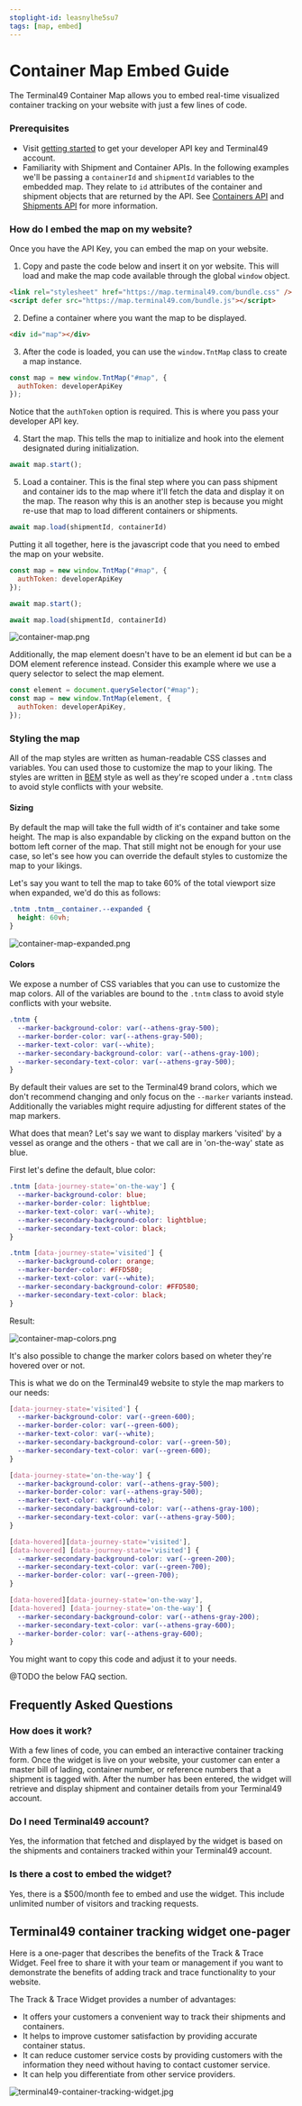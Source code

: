```yaml
---
stoplight-id: leasnylhe5su7
tags: [map, embed]
---
```


# Container Map Embed Guide

The Terminal49 Container Map allows you to embed real-time visualized container tracking on your website with just a few lines of code.

### Prerequisites

- Visit [getting started](https://developers.terminal49.com/docs/api/43898cdb7bad1-1-start-here#get-an-api-key) to get your developer API key and Terminal49 account.
- Familiarity with Shipment and Container APIs.
In the following examples we'll be passing a `containerId` and `shipmentId` variables to the embedded map.
They relate to `id` attributes of the container and shipment objects that are returned by the API.
See [Containers API](https://developers.terminal49.com/docs/api/f77d723c227c1-list-containers) and [Shipments API](https://developers.terminal49.com/docs/api/d31aeeda6fa44-list-shipments) for more information.

### How do I embed the map on my website?

Once you have the API Key, you can embed the map on your website.


1. Copy and paste the code below and insert it on yor website.
This will load and make the map code available through the global `window` object. 

```html
<link rel="stylesheet" href="https://map.terminal49.com/bundle.css" />
<script defer src="https://map.terminal49.com/bundle.js"></script>
```

2. Define a container where you want the map to be displayed. 

```html
<div id="map"></div>
```

3. After the code is loaded, you can use the `window.TntMap` class to create a map instance. 

```javascript
const map = new window.TntMap("#map", {
  authToken: developerApiKey
});
```

Notice that the `authToken` option is required. This is where you pass your developer API key. 

4. Start the map. 
This tells the map to initialize and hook into the element designated during initialization.

```javascript
await map.start();
```

5. Load a container. 
This is the final step where you can pass shipment and container ids to the map where it'll fetch the data and display it on the map.
The reason why this is an another step is because you might re-use that map to load different containers or shipments.

```javascript
await map.load(shipmentId, containerId)
```

Putting it all together, here is the javascript code that you need to embed the map on your website. 

```javascript
const map = new window.TntMap("#map", {
  authToken: developerApiKey
});

await map.start();

await map.load(shipmentId, containerId)
```

![container-map.png](../../assets/images/map/container-map.png)

Additionally, the map element doesn't have to be an element id but can be a DOM element reference instead.
Consider this example where we use a query selector to select the map element.

```javascript
const element = document.querySelector("#map");
const map = new window.TntMap(element, {
  authToken: developerApiKey,
});
```

### Styling the map

All of the map styles are written as human-readable CSS classes and variables.
You can used those to customize the map to your liking.
The styles are written in [BEM](https://getbem.com/) style as well as they're scoped under a `.tntm` class to avoid style conflicts with your website.

#### Sizing

By default the map will take the full width of it's container and take some height.
The map is also expandable by clicking on the expand button on the bottom left corner of the map.
That still might not be enough for your use case, so let's see how you can override the default styles to customize the map to your likings.

Let's say you want to tell the map to take 60% of the total viewport size when expanded, we'd do this as follows:

```css
.tntm .tntm__container.--expanded {
  height: 60vh;
}
```

![container-map-expanded.png](../../assets/images/map/container-map-expanded.png)

#### Colors

We expose a number of CSS variables that you can use to customize the map colors.
All of the variables are bound to the `.tntm` class to avoid style conflicts with your website.
```css
.tntm {
  --marker-background-color: var(--athens-gray-500);
  --marker-border-color: var(--athens-gray-500);
  --marker-text-color: var(--white);
  --marker-secondary-background-color: var(--athens-gray-100);
  --marker-secondary-text-color: var(--athens-gray-500);
}
```

By default their values are set to the Terminal49 brand colors, which we don't recommend changing and only focus on the `--marker` variants instead.
Additionally the variables might require adjusting for different states of the map markers.

What does that mean?
Let's say we want to display markers 'visited' by a vessel as orange and the others - that we call are in 'on-the-way' state as blue.

First let's define the default, blue color:

```css
.tntm [data-journey-state='on-the-way'] {
  --marker-background-color: blue;
  --marker-border-color: lightblue;
  --marker-text-color: var(--white);
  --marker-secondary-background-color: lightblue;
  --marker-secondary-text-color: black;
}

.tntm [data-journey-state='visited'] {
  --marker-background-color: orange;
  --marker-border-color: #FFD580;
  --marker-text-color: var(--white);
  --marker-secondary-background-color: #FFD580;
  --marker-secondary-text-color: black;
}
```

Result:

![container-map-colors.png](../../assets/images/map/container-map-colors.png)

It's also possible to change the marker colors based on wheter they're hovered over or not.

This is what we do on the Terminal49 website to style the map markers to our needs:

```css
[data-journey-state='visited'] {
  --marker-background-color: var(--green-600);
  --marker-border-color: var(--green-600);
  --marker-text-color: var(--white);
  --marker-secondary-background-color: var(--green-50);
  --marker-secondary-text-color: var(--green-600);
}

[data-journey-state='on-the-way'] {
  --marker-background-color: var(--athens-gray-500);
  --marker-border-color: var(--athens-gray-500);
  --marker-text-color: var(--white);
  --marker-secondary-background-color: var(--athens-gray-100);
  --marker-secondary-text-color: var(--athens-gray-500);
}

[data-hovered][data-journey-state='visited'],
[data-hovered] [data-journey-state='visited'] {
  --marker-secondary-background-color: var(--green-200);
  --marker-secondary-text-color: var(--green-700);
  --marker-border-color: var(--green-700);
}

[data-hovered][data-journey-state='on-the-way'],
[data-hovered] [data-journey-state='on-the-way'] {
  --marker-secondary-background-color: var(--athens-gray-200);
  --marker-secondary-text-color: var(--athens-gray-600);
  --marker-border-color: var(--athens-gray-600);
}
```
You might want to copy this code and adjust it to your needs.


@TODO the below FAQ section.

## Frequently Asked Questions 

### How does it work? 

With a few lines of code, you can embed an interactive container tracking form. Once the widget is live on your website, your customer can enter a master bill of lading, container number, or reference numbers that a shipment is tagged with. After the number has been entered, the widget will retrieve and display shipment and container details from your Terminal49 account.

### Do I need Terminal49 account? 
Yes, the information that fetched and displayed by the widget is based on the shipments and containers tracked within your Terminal49 account. 

### Is there a cost to embed the widget? 
Yes, there is a $500/month fee to embed and use the widget. This include unlimited number of visitors and tracking requests.  

## Terminal49 container tracking widget one-pager

Here is a one-pager that describes the benefits of the Track & Trace Widget. Feel free to share it with your team or management if you want to demonstrate the benefits of adding track and trace functionality to your website.

The Track & Trace Widget provides a number of advantages:

- It offers your customers a convenient way to track their shipments and containers.
- It helps to improve customer satisfaction by providing accurate container status.
- It can reduce customer service costs by providing customers with the information they need without having to contact customer service.
- It can help you differentiate from other service providers. 


![terminal49-container-tracking-widget.jpg](../../assets/images/terminal49-container-tracking-widget.jpg)
